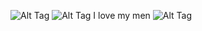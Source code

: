 ![Alt Tag](https://cdn.discordapp.com/attachments/1223392595078680647/1372590985556660344/tumblr_58cf1e2f69e75e9e0363dca44b609f43_b1dc98ef_1280.png?ex=68275478&is=682602f8&hm=9fc2df56b60437febbe322caf52b1e29ee6f5115d607b65fa70d2c93e0486c41&)
![Alt Tag](https://cdn.discordapp.com/attachments/1223392595078680647/1372590984784904323/Untitled13_20250515180329.png?ex=68275478&is=682602f8&hm=62dd82fee622689d4989333723969028d4a5e879d5a23055362eb098c1f1be0e&)
I love my men ![Alt Tag](https://cdn.discordapp.com/attachments/1223392595078680647/1372590985229369455/tumblr_aa8ef1def1b9f252f8e2a0247f441c0d_4ea6edbb_75.gif.webp?ex=68275478&is=682602f8&hm=f7aba8d6d96061640b3e8aa53800a533e216e84f637da49c3d4a3749f2ff5f39&)
